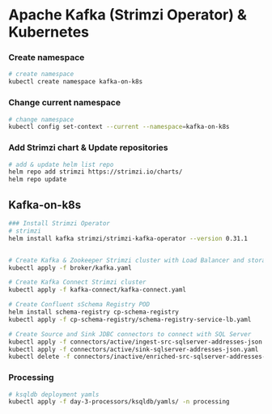 # Apache Kafka (Strimzi Operator) & Kubernetes

### Create namespace
```sh
# create namespace
kubectl create namespace kafka-on-k8s
```

### Change current namespace
```sh
# change namespace
kubectl config set-context --current --namespace=kafka-on-k8s
```

### Add Strimzi chart & Update repositories
```sh
# add & update helm list repo
helm repo add strimzi https://strimzi.io/charts/
helm repo update
```

## Kafka-on-k8s

```sh
### Install Strimzi Operator
# strimzi
helm install kafka strimzi/strimzi-kafka-operator --version 0.31.1
```

```sh

# Create Kafka & Zookeeper Strimzi cluster with Load Balancer and storage JBOD
kubectl apply -f broker/kafka.yaml

# Create Kafka Connect Strimzi cluster
kubectl apply -f kafka-connect/kafka-connect.yaml

# Create Confluent sSchema Registry POD
helm install schema-registry cp-schema-registry
kubectl apply -f cp-schema-registry/schema-registry-service-lb.yaml

# Create Source and Sink JDBC connectors to connect with SQL Server
kubectl apply -f connectors/active/ingest-src-sqlserver-addresses-json.yaml
kubectl apply -f connectors/active/sink-sqlserver-addresses-json.yaml
kubectl delete -f connectors/inactive/enriched-src-sqlserver-addresses-json.yaml
```

### Processing

```sh
# ksqldb deployment yamls
kubectl apply -f day-3-processors/ksqldb/yamls/ -n processing

```